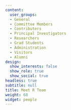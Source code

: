 ```yaml
---
content:
  user_groups:
  - General
  - Committee Members
  - Contributers
  - Principal Investigators
  - Researchers
  - Grad Students
  - Administration
  - Visitors
  - Alumni
design:
  show_interests: false
  show_role: true
  show_social: true
headless: true
subtitle: null
title: Meet R Team
weight: 68
widget: people
---
```

